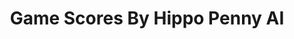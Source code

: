 ---
title: Game Scores By Hippo Penny AI
layout: scoredetail
permalink: /meta-score/monster-energy-supercross-the-official-videogame-6
header:
  teaser: /assets/images/monster-energy-supercross-the-official-videogame-6.jpg
  video:
    id: qfiQbMVn6wI
    provider: youtube
---